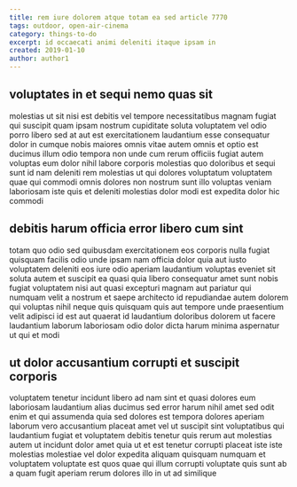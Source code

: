 ```yaml
---
title: rem iure dolorem atque totam ea sed article 7770
tags: outdoor, open-air-cinema
category: things-to-do
excerpt: id occaecati animi deleniti itaque ipsam in
created: 2019-01-10
author: author1
---
```


## voluptates in et sequi nemo quas sit

molestias ut sit nisi est debitis vel tempore necessitatibus magnam fugiat qui suscipit quam ipsam nostrum cupiditate soluta voluptatem vel odio porro libero sed at aut est exercitationem laudantium esse consequatur dolor in cumque nobis maiores omnis vitae autem omnis et optio est ducimus illum odio tempora non unde cum rerum officiis fugiat autem voluptas eum dolor nihil labore corporis molestias quo doloribus et sequi sunt id nam deleniti rem molestias ut qui dolores voluptatum voluptatem quae qui commodi omnis dolores non nostrum sunt illo voluptas veniam laboriosam iste quis et deleniti molestias dolor modi est expedita dolor hic commodi

## debitis harum officia error libero cum sint

totam quo odio sed quibusdam exercitationem eos corporis nulla fugiat quisquam facilis odio unde ipsam nam officia dolor quia aut iusto voluptatem deleniti eos iure odio aperiam laudantium voluptas eveniet sit soluta autem et suscipit ea quasi quia libero consequatur amet sunt nobis fugiat voluptatem nisi aut quasi excepturi magnam aut pariatur qui numquam velit a nostrum et saepe architecto id repudiandae autem dolorem qui voluptas nihil neque quis quisquam quis aut tempore unde praesentium velit adipisci id est aut quaerat id laudantium doloribus dolorem ut facere laudantium laborum laboriosam odio dolor dicta harum minima aspernatur ut qui et modi

## ut dolor accusantium corrupti et suscipit corporis

voluptatem tenetur incidunt libero ad nam sint et quasi dolores eum laboriosam laudantium alias ducimus sed error harum nihil amet sed odit enim et qui assumenda quia sed dolores est tempora dolores aperiam laborum vero accusantium placeat amet vel ut suscipit sint voluptatibus qui laudantium fugiat et voluptatem debitis tenetur quis rerum aut molestias autem ut incidunt dolor amet quia ut et est tenetur corrupti placeat iste iste molestias molestiae vel dolor expedita aliquam quisquam numquam et voluptatem voluptate est quos quae qui illum corrupti voluptate quis sunt ab a quam fugit aperiam rerum dolores illo in ut ad similique
